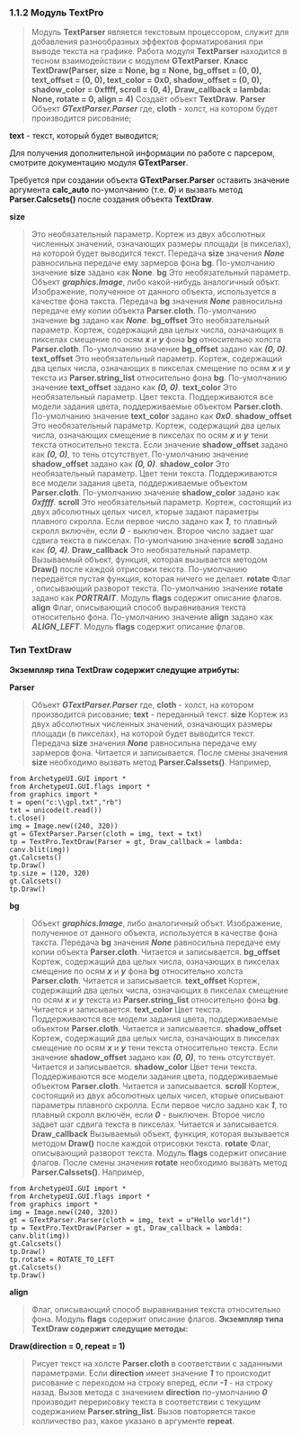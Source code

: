 ### 1.1.2 Модуль TextPro ###
> Модуль **TextParser** является текстовым процессором, служит для добавления разнообразных эффектов форматирования при выводе текста на графике. Работа модуля **TextParser** находится в тесном взаимодействии с модулем **GTextParser**.
**Класс TextDraw(Parser, size = None, bg = None, bg\_offset = (0, 0), text\_offset = (0, 0), text\_color = 0x0, shadow\_offset = (0, 0), shadow\_color = 0xffff, scroll = (0, 4), Draw\_callback = lambda: None, rotate = 0, align = 4)**
> Создаёт объект **TextDraw**.
**Parser**
> Объект _**GTextParser.Parser**_ где,
**cloth** - холст, на котором будет производится рисование;

**text** - текст, который будет выводится;

Для получения дополнительной информации по работе с парсером, смотрите документацию модуля **GTextParser**.

Требуется при создании объекта **GTextParser.Parser** оставить значение аргумента **calc\_auto** по-умолчанию (т.е. _**0**_) и вызвать метод **Parser.Calcsets()** после создания объекта **TextDraw**.


**size**
> Это необязательный параметр. Кортеж из двух абсолютных численных значений, означающих размеры площади (в пикселах), на которой будет выводится текст. Передача **size** значения _**None**_ равносильна передаче ему зармеров фона **bg**. По-умолчанию значение **size** задано как **None**.
**bg**
> Это необязательный параметр. Объект _**graphics.Image**_, либо какой-нибудь аналогичный объкт. Изображение, полученное от данного объекта, используется в качестве фона такста. Передача **bg** значения _**None**_ равносильна передаче ему копии объекта **Parser.cloth**. По-умолчанию значение **bg** задано как _**None**_.
**bg\_offset**
> Это необязательный параметр. Кортеж, содержащий два целых числа, означающих в пикселах смещение по осям _**x**_ и _**y**_ фона **bg** относительно холста **Parser.cloth**. По-умолчанию значение **bg\_offset** задано как _**(0, 0)**_.
**text\_offset**
> Это необязательный параметр. Кортеж, содержащий два целых числа, означающих в пикселах смещение по осям _**x**_ и _**y**_ текста из **Parser.string\_list** относительно фона **bg**. По-умолчанию значение **text\_offset** задано как _**(0, 0)**_.
**text\_color**
> Это необязательный параметр. Цвет текста. Поддерживаются все модели задания цвета, поддерживаемые объектом **Parser.cloth**. По-умолчанию значение **text\_color** задано как _**0x0**_.
**shadow\_offset**
> Это необязательный параметр. Кортеж, содержащий два целых числа, означающих смещение в пикселах по осям _**x**_ и _**y**_ тени текста  относительно текста. Если значение **shadow\_offset** задано как _**(0, 0)**_, то тень отсутствует. По-умолчанию значение **shadow\_offset** задано как _**(0, 0)**_.
**shadow\_color**
> Это необязательный параметр. Цвет тени текста. Поддерживаются все модели задания цвета, поддерживаемые объектом **Parser.cloth**. По-умолчанию значение **shadow\_color** задано как _**0xffff**_.
**scroll**
> Это необязательный параметр. Кортеж, состоящий из двух абсолютных целых чисел, кторые задают параметры плавного скролла. Если первое число задано как _**1**_, то плавный скролл включён, если _**0**_ - выключен. Второе число  задает шаг сдвига текста в пикселах. По-умолчанию значение **scroll** задано как _**(0, 4)**_.
**Draw\_callback**
> Это необязательный параметр. Вызываемый объект, функция, которая вызывается методом **Draw()** после каждой отрисовки текста. По-умолчанию передаётся пустая функция, которая ничего не делает.
**rotate**
> Флаг , описывающий разворот текста. По-умолчанию значение **rotate** задано как _**PORTRAIT**_. Модуль **flags** содержит описание флагов.
**align**
> Флаг, описывающий способ выравнивания текста относительно фона. По-умолчанию значение **align** задано как _**ALIGN\_LEFT**_. Модуль **flags** содержит описание флагов.
### Тип TextDraw ###
**Экземпляр типа TextDraw содержит следущие атрибуты:**

**Parser**
> Объект _**GTextParser.Parser**_ где,
**cloth** - холст, на котором производится рисование;
**text** - переданный текст.
**size**
> Кортеж из двух абсолютных численных значений, означающих размеры площади (в пикселах), на которой будет выводится текст. Передача **size** значения _**None**_ равносильна передаче ему зармеров фона. Читается и записывается. После смены значения **size** необходимо вызвать метод **Parser.Calssets()**.
Например,
```
from ArchetypeUI.GUI import *
from ArchetypeUI.GUI.flags import *
from graphics import *
t = open("c:\\gpl.txt","rb")
txt = unicode(t.read())
t.close()
img = Image.new((240, 320))
gt = GTextParser.Parser(cloth = img, text = txt)
tp = TextPro.TextDraw(Parser = gt, Draw_callback = lambda: canv.blit(img))
gt.Calcsets()
tp.Draw()
tp.size = (120, 320)
gt.Calcsets()
tp.Draw()
```

**bg**
> Объект _**graphics.Image**_, либо аналогичный объкт. Изображение, полученное от данного объекта, используется в качестве фона такста. Передача **bg** значения _**None**_ равносильна передаче ему копии объекта **Parser.cloth**. Читается и записывается.
**bg\_offset**
> Кортеж, содержащий два целых числа, означающих в пикселах смещение по осям _**x**_ и _**y**_ фона **bg** относительно холста **Parser.cloth**. Читается и записывается.
**text\_offset**
> Кортеж, содержащий два целых числа, означающих в пикселах смещение по осям _**x**_ и _**y**_ текста из **Parser.string\_list** относительно фона **bg**. Читается и записывается.
**text\_color**
> Цвет текста. Поддерживаются все модели задания цвета, поддерживаемые объектом **Parser.cloth**. Читается и записывается.
**shadow\_offset**
> Кортеж, содержащий два целых числа, означающих в пикселах смещение по осям _**x**_ и _**y**_ тени текста  относительно текста. Если значение **shadow\_offset** задано как _**(0, 0)**_, то тень отсутствует. Читается и записывается.
**shadow\_color**
> Цвет тени текста. Поддерживаются все модели задания цвета, поддерживаемые объектом **Parser.cloth**. Читается и записывается.
**scroll**
> Кортеж, состоящий из двух абсолютных целых чисел, кторые описывают параметры плавного скролла. Если первое число задано как _**1**_, то плавный скролл включён, если _**0**_ - выключен. Второе число  задает шаг сдвига текста в пикселах. Читается и записывается.
**Draw\_callback**
> Вызываемый объект, функция, которая вызывается методом **Draw()** после каждой отрисовки текста.
**rotate**
> Флаг, описывающий разворот текста. Модуль **flags** содержит описание флагов. После смены значения **rotate** необходимо вызвать метод **Parser.Calssets()**.
Например,
```
from ArchetypeUI.GUI import *
from ArchetypeUI.GUI.flags import *
from graphics import *
img = Image.new((240, 320))
gt = GTextParser.Parser(cloth = img, text = u"Hello world!")
tp = TextPro.TextDraw(Parser = gt, Draw_callback = lambda: canv.blit(img))
gt.Calcsets()
tp.Draw()
tp.rotate = ROTATE_TO_LEFT
gt.Calcsets()
tp.Draw()
```

**align**
> Флаг, описывающий способ выравнивания текста относительно фона. Модуль **flags** содержит описание флагов.
**Экземпляр типа TextDraw содержит следущие методы:**

**Draw(direction = 0, repeat = 1)**
> Рисует текст на холсте **Parser.cloth** в соответствии с заданными параметрами. Если **direction** имеет значение _**1**_ то происходит рисование с  переходом на строку вперед, если _**-1**_ - на строку назад. Вызов метода с значением **direction** по-умолчанию _**0**_ производит перерисовку текста в соответствии с текущим содержанием **Parser.string\_list**.
Вызов повторяется такое колличество раз, какое указано в аргументе **repeat**.
